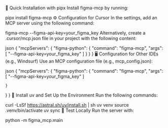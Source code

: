 🚀 Quick Installation with pipx
Install figma-mcp by running:


pipx install figma-mcp
⚙️ Configuration for Cursor
In the settings, add an MCP server using the following command:

 
figma-mcp --figma-api-key=your_figma_key
Alternatively, create a .cursor/mcp.json file in your project with the following content:

json 
{
  "mcpServers": {
    "figma-python": {
      "command": "figma-mcp",
      "args": [
        "--figma-api-key=your_figma_key"
      ]
    } 
  }
}
🖥️ Configuration for Other IDEs (e.g., Windsurf)
Use an MCP configuration file (e.g., mcp_config.json):

json 
{
  "mcpServers": {
    "figma-python": {
      "command": "figma-mcp",
      "args": [
        "--figma-api-key=your_figma_key"
      ]
      
    } 
  }
}
🔧 Install uv and Set Up the Environment
Run the following commands:

 
curl -LsSf https://astral.sh/uv/install.sh | sh
uv venv
source .venv/bin/activate
uv sync
🧪 Test Locally
Run the server with:


 
python -m figma_mcp.main

